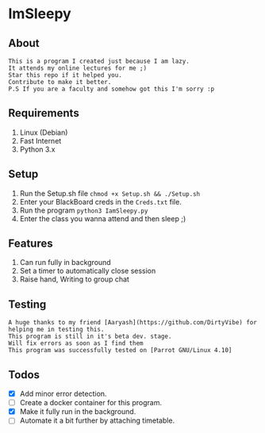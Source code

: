 # ImSleepy

## About
```
This is a program I created just because I am lazy.
It attends my online lectures for me ;)
Star this repo if it helped you. 
Contribute to make it better.
P.S If you are a faculty and somehow got this I'm sorry :p
```
## Requirements
1. Linux (Debian)
2. Fast Internet
3. Python 3.x

## Setup
1. Run the Setup.sh file ```chmod +x Setup.sh && ./Setup.sh```
2. Enter your BlackBoard creds in the ```Creds.txt``` file.
3. Run the program ```python3 IamSleepy.py```
4. Enter the class you wanna attend and then sleep ;)

## Features
1. Can run fully in background
2. Set a timer to automatically close session
3. Raise hand, Writing to group chat 

## Testing
```
A huge thanks to my friend [Aaryash](https://github.com/DirtyVibe) for helping me in testing this.
This program is still in it's beta dev. stage. 
Will fix errors as soon as I find them
This program was successfully tested on [Parrot GNU/Linux 4.10]
```
## Todos
- [x] Add minor error detection.
- [ ] Create a docker container for this program.
- [x] Make it fully run in the background.
- [ ] Automate it a bit further by attaching timetable.
